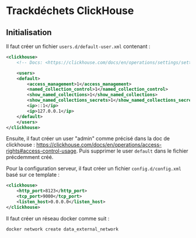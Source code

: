 # Trackdéchets ClickHouse

## Initialisation

Il faut créer un fichier `users.d/default-user.xml` contenant :

```xml
<clickhouse>
    <!-- Docs: <https://clickhouse.com/docs/en/operations/settings/settings_users/> -->

    <users>
    <default>
        <access_management>1</access_management>
        <named_collection_control>1</named_collection_control>
        <show_named_collections>1</show_named_collections>
        <show_named_collections_secrets>1</show_named_collections_secrets>
        <ip>::1</ip>
        <ip>127.0.0.1</ip>
    </default>
    </users>
</clickhouse>
```

Ensuite, il faut créer un user "admin" comme précisé dans la doc de clickhouse : https://clickhouse.com/docs/en/operations/access-rights#access-control-usage.
Puis supprimer le user `default` dans le fichier précdemment créé.

Pour la configuration serveur, il faut créer un fichier `config.d/config.xml` basé sur ce template :

```xml
<clickhouse>
    <http_port>8123</http_port>
    <tcp_port>9000</tcp_port>
    <listen_host>0.0.0.0</listen_host>
</clickhouse>
```

Il faut créer un réseau docker comme suit :

```bash
docker network create data_external_network
```
